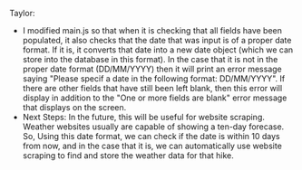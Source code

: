 Taylor:
- I modified main.js so that when it is checking that all fields have been populated, it also checks that
  the date that was input is of a proper date format. If it is, it converts that date into a new date object
  (which we can store into the database in this format). In the case that it is not in the proper date format
  (DD/MM/YYYY) then it will print an error message saying "Please specif a date in the following format: DD/MM/YYYY".
  If there are other fields that have still been left blank, then this error will display in addition to the
  "One or more fields are blank" error message that displays on the screen.
- Next Steps: In the future, this will be useful for website scraping. Weather websites usually are capable
  of showing a ten-day forecase. So, Using this date format, we can check if the date is within 10 days from now,
  and in the case that it is, we can automatically use website scraping to find and store the weather data for that 
  hike.
